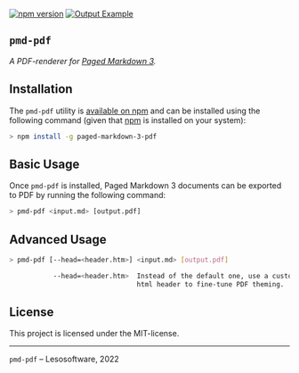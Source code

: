 [![npm version](https://img.shields.io/npm/v/paged-markdown-3-pdf)](https://www.npmjs.com/package/paged-markdown-3-pdf) [![Output Example](https://img.shields.io/static/v1?label=Output%20Example&message=PDF&color=blueviolet)](https://lesosoftware.com/paged-markdown-3-example.pdf)

## `pmd-pdf`

_A PDF-renderer for [Paged Markdown 3](https://github.com/leso-kn/paged-markdown-3)._

## Installation

The `pmd-pdf` utility is [available on npm](https://www.npmjs.com/package/paged-markdown-3-pdf) and can be installed using the following command (given that [npm](https://nodejs.org/en/download/) is installed on your system):

```bash
> npm install -g paged-markdown-3-pdf
```

## Basic Usage

Once `pmd-pdf` is installed, Paged Markdown 3 documents can be exported to PDF by running the following command:

```bash
> pmd-pdf <input.md> [output.pdf]
```

## Advanced Usage

```bash
> pmd-pdf [--head=<header.htm>] <input.md> [output.pdf]

           --head=<header.htm>  Instead of the default one, use a custom
                                html header to fine-tune PDF theming.
```

## License

This project is licensed under the MIT-license.

---

`pmd-pdf` – Lesosoftware, 2022
